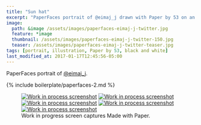```yaml
---
title: "Sun hat"
excerpt: "PaperFaces portrait of @eimaj_j drawn with Paper by 53 on an iPad."
image: 
  path: &image /assets/images/paperfaces-eimaj-j-twitter.jpg 
  feature: *image
  thumbnail: /assets/images/paperfaces-eimaj-j-twitter-150.jpg
  teaser: /assets/images/paperfaces-eimaj-j-twitter-teaser.jpg
tags: [portrait, illustration, Paper by 53, black and white]
last_modified_at: 2017-01-17T12:45:56-05:00
---
```


PaperFaces portrait of [@eimaj_j](http://twitter.com/eimaj_j).

{% include boilerplate/paperfaces-2.md %}

<figure class="third">
	<a href="{{ site.url }}/assets/images/paperfaces-eimaj-j-process-1-lg.jpg"><img src="{{ site.url }}/assets/images/paperfaces-eimaj-j-process-1-600.jpg" alt="Work in process screenshot"></a>
	<a href="{{ site.url }}/assets/images/paperfaces-eimaj-j-process-2-lg.jpg"><img src="{{ site.url }}/assets/images/paperfaces-eimaj-j-process-2-600.jpg" alt="Work in process screenshot"></a>
	<a href="{{ site.url }}/assets/images/paperfaces-eimaj-j-process-3-lg.jpg"><img src="{{ site.url }}/assets/images/paperfaces-eimaj-j-process-3-600.jpg" alt="Work in process screenshot"></a>
	<a href="{{ site.url }}/assets/images/paperfaces-eimaj-j-process-4-lg.jpg"><img src="{{ site.url }}/assets/images/paperfaces-eimaj-j-process-4-600.jpg" alt="Work in process screenshot"></a>
	<a href="{{ site.url }}/assets/images/paperfaces-eimaj-j-process-5-lg.jpg"><img src="{{ site.url }}/assets/images/paperfaces-eimaj-j-process-5-600.jpg" alt="Work in process screenshot"></a>
	<figcaption>Work in progress screen captures Made with Paper.</figcaption>
</figure>
